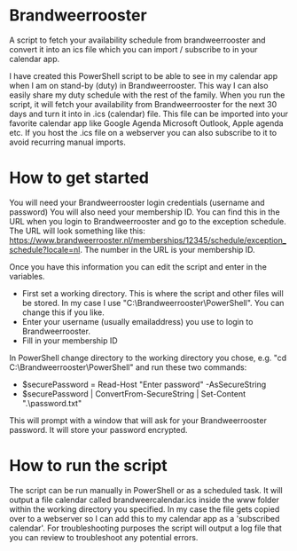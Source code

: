 # Brandweerrooster
A script to fetch your availability schedule from brandweerrooster and convert it into an ics file which you can import / subscribe to in your calendar app.

I have created this PowerShell script to be able to see in my calendar app when I am on stand-by (duty) in Brandweerrooster. This way I can also easily share my duty schedule with the rest of the family. When you run the script, it will fetch your availability from Brandweerrooster for the next 30 days and turn it into in .ics (calendar) file. This file can be imported into your favorite calendar app like Google Agenda Microsoft Outlook, Apple agenda etc. If you host the .ics file on a webserver you can also subscribe to it to avoid recurring manual imports.

# How to get started
You will need your Brandweerrooster login credentials (username and password)
You will also need your membership ID. You can find this in the URL when you login to Brandweerrooster and go to  the exception schedule.
The URL will look something like this: https://www.brandweerrooster.nl/memberships/12345/schedule/exception_schedule?locale=nl. The number in the URL is your membership ID.

Once you have this information you can edit the script and enter in the variables.
- First set a working directory. This is where the script and other files will be stored. In my case I use "C:\Brandweerrooster\PowerShell". You can change this if you like.
- Enter your username (usually emailaddress) you use to login to Brandweerrooster.
- Fill in your membership ID

In PowerShell change directory to the working directory you chose, e.g. "cd C:\Brandweerrooster\PowerShell" and run these two commands:
- $securePassword = Read-Host "Enter password" -AsSecureString
- $securePassword | ConvertFrom-SecureString | Set-Content ".\password.txt"

This will prompt with a window that will ask for your Brandweerrooster password. It will store your password encrypted.

# How to run the script
The script can be run manually in PowerShell or as a scheduled task. It will output a file calendar called brandweercalendar.ics inside the www folder within the working directory you specified. In my case the file gets copied over to a webserver so I can add this to my calendar app as a 'subscribed calendar'.
For troubleshooting purposes the script will output a log file that you can review to troubleshoot any potential errors.







